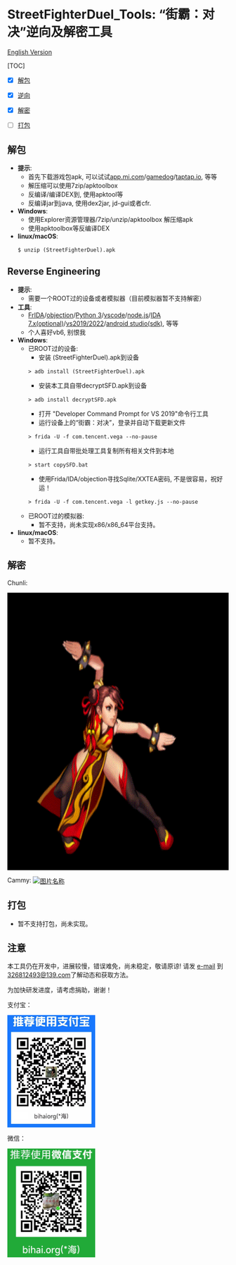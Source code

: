 # StreetFighterDuel_Tools: “街霸：对决”逆向及解密工具 

[English Version](README.md)

[TOC]

- [x] [解包](#unpack)
- [x] [逆向](#Reverse)
- [x] [解密](#decrypt)
- [ ] [打包](#repack)


<span id="unpack">

## 解包 <span id="Reverse">

- **提示**:   
  - 首先下载游戏包apk, 可以试试[app.mi.com](https://app.mi.com/details?id=com.tencent.vega&ref=search)/[gamedog](http://www.gamedog.cn/online/2711920/)/[taptap.io](https://taptap.io), 等等
  - 解压缩可以使用7zip/apktoolbox
  - 反编译/编译DEX到, 使用apktool等
  - 反编译jar到java, 使用dex2jar, jd-gui或者cfr.
- **Windows**:  
  - 使用Explorer资源管理器/7zip/unzip/apktoolbox 解压缩apk
  - 使用apktoolbox等反编译DEX
- **linux/macOS**:
    ```
    $ unzip (StreetFighterDuel).apk
    ```

## Reverse Engineering <span id="decrypt">
- **提示**: 
  - 需要一个ROOT过的设备或者模拟器（目前模拟器暂不支持解密）
- **工具**:
  - [FrIDA](https://frida.re)/[objection](https://pypi.org/search/?q=objection)/[Python 3](https://www.python.org/)/[vscode](https://code.visualstudio.com/)/[node.js](https://nodejs.org/en/)/[IDA 7.x(optional)](https://hex-rays.com/)/[vs2019/2022](https://visualstudio.microsoft.com/)/[android studio(sdk)](https://developer.android.google.cn/), 等等
  - 个人喜好vb6, 别恨我
- **Windows**:
  - 已ROOT过的设备:
    - 安装 (StreetFighterDuel).apk到设备
    ```
    > adb install (StreetFighterDuel).apk 
    ```
    - 安装本工具自带decryptSFD.apk到设备
    ```
    > adb install decryptSFD.apk 
    ```
    - 打开 "Developer Command Prompt for VS 2019"命令行工具
    - 运行设备上的“街霸：对决”，登录并自动下载更新文件
    ```    
    > frida -U -f com.tencent.vega --no-pause
    ```    
    - 运行工具自带批处理工具复制所有相关文件到本地
    ```    
    > start copySFD.bat
    ```
    - 使用Frida/IDA/objection寻找Sqlite/XXTEA密码, 不是很容易，祝好运！
    <!-- > start powershell -command "objection  -g com.tencent.vega explore" -->
    ```    
    > frida -U -f com.tencent.vega -l getkey.js --no-pause
    ```
  - 已ROOT过的模拟器:    
    - 暂不支持，尚未实现x86/x86_64平台支持。
- **linux/macOS**:
  - 暂不支持。
## 解密 <span id="repack">
Chunli:

<a href="https://github.com/ipengci/StreetFighterDuel_Tools"><img src="images/chunli.gif" width = "792" height = "630" alt="图片名称" align=center /></a>

Cammy:
<a href="https://github.com/ipengci/StreetFighterDuel_Tools"><img src="images/cammy.gif" width = "777" height = "726" alt="图片名称" align=center /></a>

## 打包
- 暂不支持打包，尚未实现。

## 注意 <span id="note">
本工具仍在开发中，进展较慢，错误难免，尚未稳定，敬请原谅!
请发 [e-mail](mailto:326812493@139.com) 到 [326812493@139.com](mailto:326812493@139.com)了解动态和获取方法。

为加快研发进度，请考虑捐助，谢谢！

支付宝：

<a href="https://github.com/ipengci/StreetFighterDuel_Tools"><img src="images/alipay.png" width = "200" height = "255" alt="图片名称" align=center /></a>

微信：

<a href="https://github.com/ipengci/StreetFighterDuel_Tools"><img src="images/wechat.png" width = "200" height = "247" alt="图片名称" align=center /></a>

